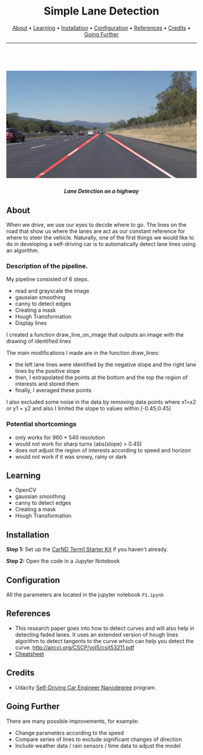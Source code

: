 
<h1 align="center">Simple Lane Detection </h4>
<p align="center">
  <a href="#about">About</a> •
  <a href="#learning">Learning</a> •
  <a href="#installation">Installation</a> •
  <a href="#configuration">Configuration</a> •
  <a href="#references">References</a> •
  <a href="#credits">Credits</a> •
  <a href="#going-further">Going Further</a>
</p>

---

<h1 align="center">
  <br>
  <a href="https://github.com/VinBots/world_models"><img src="examples/laneLines_thirdPass.jpg" alt="world_models"></a>
</h1>
<h5 align="center">Lane Detection on a highway</h2>

## About

When we drive, we use our eyes to decide where to go.  The lines on the road that show us where the lanes are act as our constant reference for where to steer the vehicle.  Naturally, one of the first things we would like to do in developing a self-driving car is to automatically detect lane lines using an algorithm.


### Description of the pipeline.

My pipeline consisted of 6 steps. 

* read and grayscale the image
* gaussian smoothing
* canny to detect edges
* Creating a mask
* Hough Transformation
* Display lines

I created a function draw_line_on_image that outputs an image with the drawing of identified lines

The main modifications I made are in the function draw_lines:
* the left lane lines were identified by the negative slope and the right lane lines by the positive slope
* then, I extrapolated the points at the bottom and the top the region of interests and stored them
* finally, I averaged these points

I also excluded some noise in the data by removing data points where x1=x2 or y1 = y2 and also I limited the slope to values within [-0.45;0.45] 

###  Potential shortcomings

* only works for 960 * 540 resolution
* would not work for sharp turns (abs(slope) > 0.45)
* does not adjust the region of interests according to speed and horizon
* would not work if it was snowy, rainy or dark

## Learning
* OpenCV
* gaussian smoothing
* canny to detect edges
* Creating a mask
* Hough Transformation

## Installation


**Step 1:** Set up the [CarND Term1 Starter Kit](https://github.com/udacity/CarND-Term1-Starter-Kit/blob/master/README.md) if you haven't already.

**Step 2:** Open the code in a Jupyter Notebook

## Configuration

All the parameters are located in the jupyter notebook `P1.ipynb`

## References

* This research paper goes into how to detect curves and will also help in detecting faded lanes. It uses an extended version of hough lines algorithm to detect tangents to the curve which can help you detect the curve. http://airccj.org/CSCP/vol5/csit53211.pdf
* [Cheatsheet](.../docs/assets/p1-cheat-sheet.pdf)



## Credits

* Udacity [Self-Driving Car Engineer Nanodegree](https://www.udacity.com/course/self-driving-car-engineer-nanodegree--nd013) program.  


## Going Further

There are many possible improvements, for example:

* Change parameters according to the speed
* Compare series of lines to exclude significant changes of direction
* Include weather data / rain sensors / time data to adjust the model